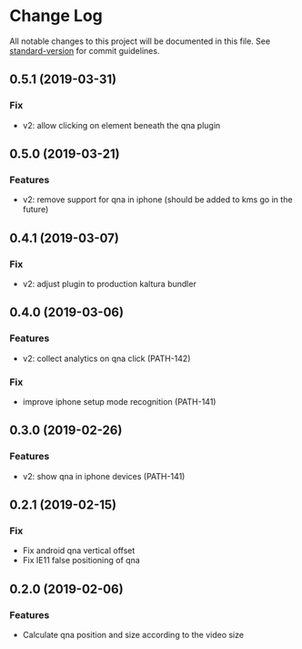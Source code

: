 # Change Log

All notable changes to this project will be documented in this file. See [standard-version](https://github.com/conventional-changelog/standard-version) for commit guidelines.


## 0.5.1 (2019-03-31)

### Fix

* v2: allow clicking on element beneath the qna plugin



## 0.5.0 (2019-03-21)

### Features

* v2:  remove support for qna in iphone (should be added to kms go in the future)

## 0.4.1 (2019-03-07)

### Fix

* v2:  adjust plugin to production kaltura bundler


## 0.4.0 (2019-03-06)

### Features

* v2: collect analytics on qna click (PATH-142)

### Fix
* improve iphone setup mode recognition (PATH-141)


## 0.3.0 (2019-02-26)

### Features

* v2: show qna in iphone devices (PATH-141)


## 0.2.1 (2019-02-15)

### Fix

* Fix android qna vertical offset
* Fix IE11 false positioning of qna


## 0.2.0 (2019-02-06)

### Features

* Calculate qna position and size according to the video size
